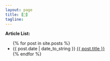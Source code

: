 ```yaml
---
layout: page
title: []
tagline: 
---
```


<p><b>Article List:</b></p>
<ul>
{% for post in site.posts %}
<li>
{{ post.date | date_to_string }} <a href="{{ site.baseurl }}{{ post.url }}">{{ post.title }}</a>
</li>
{% endfor %}
</ul>
